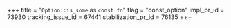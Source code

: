 +++
title = "`Option::is_some` as `const fn`"
flag = "const_option"
impl_pr_id = 73930
tracking_issue_id = 67441
stabilization_pr_id = 76135
+++
